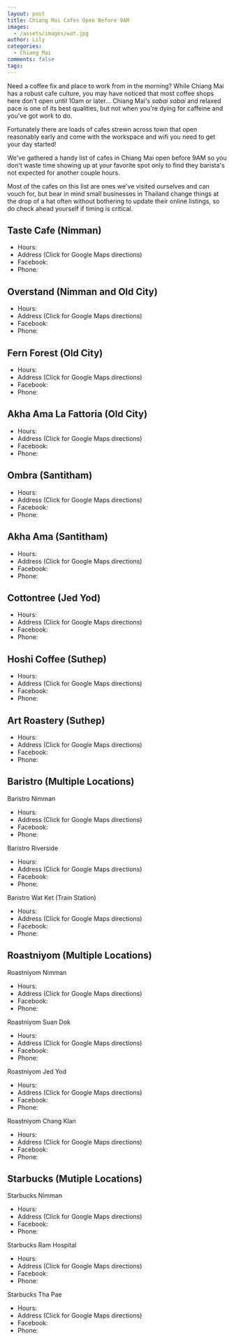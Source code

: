 ```yaml
---
layout: post
title: Chiang Mai Cafes Open Before 9AM
images:
  - /assets/images/wat.jpg
author: Lily
categories:
  - Chiang Mai
comments: false
tags:
---
```


Need a coffee fix and place to work from in the morning? While Chiang Mai has a robust cafe culture, you may have noticed that most coffee shops here don't open until 10am or later... Chiang Mai's&nbsp;*sabai sabai*&nbsp;and relaxed pace is one of its best qualities, but not when you're dying for caffeine and you've got work to do.

Fortunately there are loads of cafes strewn across town that open reasonably early and come with the workspace and wifi you need to get your day started\!

We've gathered a handy list of cafes in Chiang Mai open before 9AM so you don't waste time showing up at your favorite spot only to find they barista's not expected for another couple hours.

Most of the cafes on this list are ones we've visited ourselves and can vouch for, but bear in mind small businesses in Thailand change things at the drop of a hat often without bothering to update their online listings, so do check ahead yourself if timing is critical.

## Taste Cafe (Nimman)

* Hours:&nbsp;
* Address (Click for Google Maps directions)
* Facebook:&nbsp;
* Phone:

## Overstand (Nimman and Old City)

* Hours:&nbsp;
* Address (Click for Google Maps directions)
* Facebook:&nbsp;
* Phone:

## Fern Forest (Old City)

* Hours:&nbsp;
* Address (Click for Google Maps directions)
* Facebook:&nbsp;
* Phone:

## Akha Ama La Fattoria (Old City)

* Hours:&nbsp;
* Address (Click for Google Maps directions)
* Facebook:&nbsp;
* Phone:

## Ombra (Santitham)

* Hours:&nbsp;
* Address (Click for Google Maps directions)
* Facebook:&nbsp;
* Phone:

## Akha Ama (Santitham)

* Hours:&nbsp;
* Address (Click for Google Maps directions)
* Facebook:&nbsp;
* Phone:

## Cottontree (Jed Yod)

* Hours:&nbsp;
* Address (Click for Google Maps directions)
* Facebook:&nbsp;
* Phone:

## Hoshi Coffee (Suthep)

* Hours:&nbsp;
* Address (Click for Google Maps directions)
* Facebook:&nbsp;
* Phone:

## Art Roastery (Suthep)

* Hours:&nbsp;
* Address (Click for Google Maps directions)
* Facebook:&nbsp;
* Phone:

## Baristro (Multiple Locations)

Baristro Nimman

* Hours:&nbsp;
* Address (Click for Google Maps directions)
* Facebook:&nbsp;
* Phone:

Baristro Riverside

* Hours:&nbsp;
* Address (Click for Google Maps directions)
* Facebook:&nbsp;
* Phone:

Baristro Wat Ket (Train Station)

* Hours:&nbsp;
* Address (Click for Google Maps directions)
* Facebook:&nbsp;
* Phone:

## Roastniyom (Multiple Locations)

Roastniyom Nimman

* Hours:&nbsp;
* Address (Click for Google Maps directions)
* Facebook:&nbsp;
* Phone:

Roastniyom Suan Dok

* Hours:&nbsp;
* Address (Click for Google Maps directions)
* Facebook:&nbsp;
* Phone:

Roastniyom Jed Yod

* Hours:&nbsp;
* Address (Click for Google Maps directions)
* Facebook:&nbsp;
* Phone:

Roastniyom Chang Klan

* Hours:&nbsp;
* Address (Click for Google Maps directions)
* Facebook:&nbsp;
* Phone:

## Starbucks (Mutiple Locations)

Starbucks Nimman

* Hours:&nbsp;
* Address (Click for Google Maps directions)
* Facebook:&nbsp;
* Phone:

Starbucks Ram Hospital

* Hours:&nbsp;
* Address (Click for Google Maps directions)
* Facebook:&nbsp;
* Phone:

Starbucks Tha Pae

* Hours:&nbsp;
* Address (Click for Google Maps directions)
* Facebook:&nbsp;
* Phone:

&nbsp;